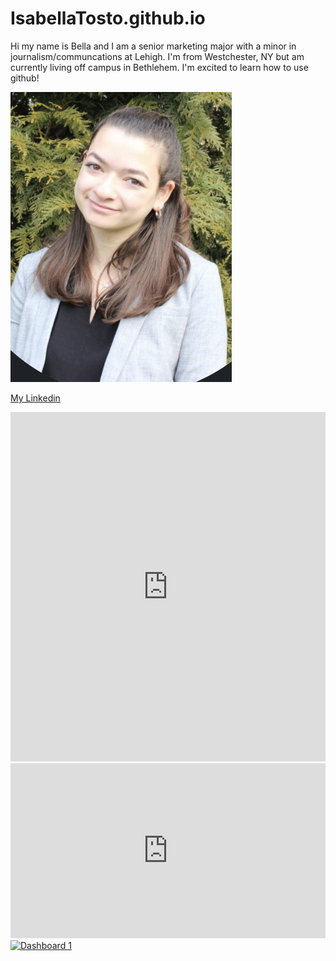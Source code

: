 # IsabellaTosto.github.io
Hi my name is Bella and I am a senior marketing major with a minor in journalism/communcations at Lehigh. I'm from Westchester, NY but am currently living off campus in Bethlehem. I'm excited to learn how to use github!

![Me](https://github.com/IsabellaTosto/IsabellaTosto.github.io/blob/main/Screen%20Shot%202021-02-04%20at%202.47.14%20PM.png?raw=true)

[My Linkedin](https://www.linkedin.com/in/isabella-tosto-7b2206173/)
<iframe title="Lehigh Undergraduate Enrollment Spring 2020" aria-label="chart" id="datawrapper-chart-YJeFl" src="https://datawrapper.dwcdn.net/YJeFl/1/" scrolling="no" frameborder="0" style="width: 0; min-width: 100% !important; border: none;" height="559"></iframe><script type="text/javascript">!function(){"use strict";window.addEventListener("message",(function(a){if(void 0!==a.data["datawrapper-height"])for(var e in a.data["datawrapper-height"]){var t=document.getElementById("datawrapper-chart-"+e)||document.querySelector("iframe[src*='"+e+"']");t&&(t.style.height=a.data["datawrapper-height"][e]+"px")}}))}();
</script>
<iframe title="Students Enrolled in Lehigh's Undergraduate Schools from 2010-2020" aria-label="Interactive line chart" id="datawrapper-chart-tpKV4" <iframe title="Students Enrolled in Lehigh's Undergraduate Schools from 2010-2020" aria-label="Interactive line chart" id="datawrapper-chart-tpKV4" src="https://datawrapper.dwcdn.net/tpKV4/2/" scrolling="no" frameborder="0" style="width: 0; min-width: 100% !important; border: none;" height="280"></iframe><script type="text/javascript">!function(){"use strict";window.addEventListener("message",(function(a){if(void 0!==a.data["datawrapper-height"])for(var e in a.data["datawrapper-height"]){var t=document.getElementById("datawrapper-chart-"+e)||document.querySelector("iframe[src*='"+e+"']");t&&(t.style.height=a.data["datawrapper-height"][e]+"px")}}))}();
</script>
<div class='tableauPlaceholder' id='viz1617986181077' style='position: relative'><noscript><a href='#'><img alt='Dashboard 1 ' src='https:&#47;&#47;public.tableau.com&#47;static&#47;images&#47;ge&#47;genderandpartyloc&#47;Dashboard1&#47;1_rss.png' style='border: none' /></a></noscript><object class='tableauViz'  style='display:none;'><param name='host_url' value='https%3A%2F%2Fpublic.tableau.com%2F' /> <param name='embed_code_version' value='3' /> <param name='site_root' value='' /><param name='name' value='genderandpartyloc&#47;Dashboard1' /><param name='tabs' value='no' /><param name='toolbar' value='yes' /><param name='static_image' value='https:&#47;&#47;public.tableau.com&#47;static&#47;images&#47;ge&#47;genderandpartyloc&#47;Dashboard1&#47;1.png' /> <param name='animate_transition' value='yes' /><param name='display_static_image' value='yes' /><param name='display_spinner' value='yes' /><param name='display_overlay' value='yes' /><param name='display_count' value='yes' /><param name='language' value='en' /><param name='filter' value='publish=yes' /></object></div>                <script type='text/javascript'>                    var divElement = document.getElementById('viz1617986181077');                    var vizElement = divElement.getElementsByTagName('object')[0];                    if ( divElement.offsetWidth > 800 ) { vizElement.style.width='100%';vizElement.style.height=(divElement.offsetWidth*0.75)+'px';} else if ( divElement.offsetWidth > 500 ) { vizElement.style.width='100%';vizElement.style.height=(divElement.offsetWidth*0.75)+'px';} else { vizElement.style.width='100%';vizElement.style.height='1077px';}                     var scriptElement = document.createElement('script');                    scriptElement.src = 'https://public.tableau.com/javascripts/api/viz_v1.js';                    vizElement.parentNode.insertBefore(scriptElement, vizElement);                
</script>

